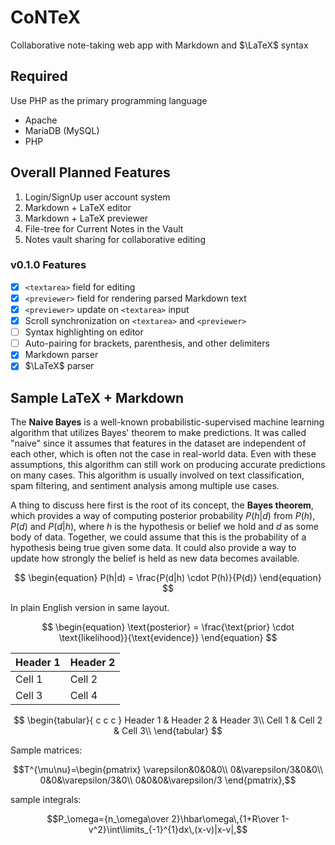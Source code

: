 # CoNTeX

Collaborative note-taking web app with Markdown and $\LaTeX$ syntax

## Required

Use PHP as the primary programming language

- Apache
- MariaDB (MySQL)
- PHP

## Overall Planned Features

1. Login/SignUp user account system
2. Markdown + LaTeX editor
3. Markdown + LaTeX previewer
4. File-tree for Current Notes in the Vault
5. Notes vault sharing for collaborative editing

### v0.1.0 Features

- [x] `<textarea>` field for editing
- [x] `<previewer>` field for rendering parsed Markdown text
- [x] `<previewer>` update on `<textarea>` input
- [x] Scroll synchronization on `<textarea>` and `<previewer>`
- [ ] Syntax highlighting on editor
- [ ] Auto-pairing for brackets, parenthesis, and other delimiters
- [x] Markdown parser
- [x] $\LaTeX$ parser

## Sample LaTeX + Markdown

The **Naive Bayes** is a well-known probabilistic-supervised machine learning algorithm that utilizes Bayes' theorem to make predictions. It was called "naive" since it assumes that features in the dataset are independent of each other, which is often not the case in real-world data. Even with these assumptions, this algorithm can still work on producing accurate predictions on many cases. This algorithm is usually involved on text classification, spam filtering, and sentiment analysis among multiple use cases.

A thing to discuss here first is the root of its concept, the **Bayes theorem**, which provides a way of computing posterior probability $P(h|d)$ from $P(h)$, $P(d)$ and $P(d|h)$, where $h$ is the hypothesis or belief we hold and $d$ as some body of data. Together, we could assume that this is the probability of a hypothesis being true given some data. It could also provide a way to update how strongly the belief is held as new data becomes available.

$$
\begin{equation}
    P(h|d) = \frac{P(d|h) \cdot P(h)}{P(d)} 
\end{equation}
$$

In plain English version in same layout.

$$
\begin{equation} 
    \text{posterior} = \frac{\text{prior} \cdot 
\text{likelihood}}{\text{evidence}} \end{equation}
$$


| Header 1 | Header 2 |
|----------|----------|
| Cell 1   | Cell 2   |
| Cell 3   | Cell 4   |


$$
\begin{tabular}{ c  c  c }
    Header 1 & Header 2 & Header 3\\
    Cell 1 & Cell 2 & Cell 3\\
\end{tabular}
$$


Sample matrices:

$$T^{\mu\nu}=\begin{pmatrix}
\varepsilon&0&0&0\\
0&\varepsilon/3&0&0\\
0&0&\varepsilon/3&0\\
0&0&0&\varepsilon/3
\end{pmatrix},$$

sample integrals:

$$P_\omega={n_\omega\over 2}\hbar\omega\,{1+R\over 1-v^2}\int\limits_{-1}^{1}dx\,(x-v)|x-v|,$$

